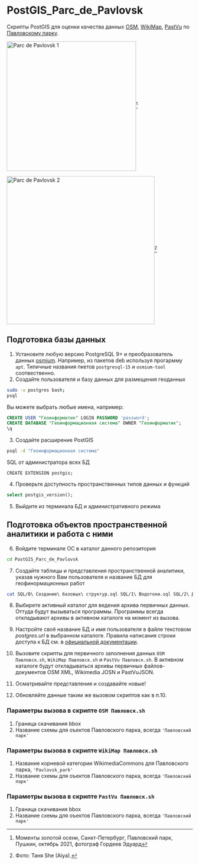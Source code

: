 # PostGIS_Parc_de_Pavlovsk
Скрипты PostGIS для оценки качества данных [OSM](https://osm.org), [WikiMap](https://commons.wikimedia.org/wiki/Category:Pavlovsk_park), [PastVu](https://pastvu.com/ps?f=r!365) по [Павловскому парку](https://www.openstreetmap.org/relation/1721131).

<img src="https://99px.ru/sstorage/53/2021/10/tmb_334172_300493.jpg" align="center" height="350" alt="Parc de Pavlovsk 1"/>[^1]

<img src="https://www.kudatotam.ru/upload/000/u0/9/1/e53d90bc.jpg" align="center" height="400" alt="Parc de Pavlovsk 2"/>[^2]

## Подготовка базы данных
1. Установите любую версию PostgreSQL 9+ и преобразователь данных [osmium](https://github.com/joto/osmium). Например, из пакетов deb используя прогармму `apt`. Типичные названия пкетов `postgresql-15` и `osmium-tool` соотвественно.
2. Создайте пользователя и базу данных для размещения геоданных
```bash
sudo -u postgres bash;
psql
```
Вы можете выбрать любые имена, например:
```sql
CREATE USER "Геоинформатик" LOGIN PASSWORD 'password';
CREATE DATABASE "Геоинформационная система" OWNER "Геоинформатик";
\q
```

3. Создайте расширение PostGIS
```bash
psql -d "Геоинформационная система"
```
SQL от администратора всех БД
```
CREATE EXTENSION postgis;
```

4. Проверьте доступность пространственных типов данных и функций
```sql
select postgis_version();
```
5. Выйдите из терминала БД и административного режима

## Подготовка объектов пространственной аналитики и работа с ними

6. Войдите терминале ОС в каталог данного репозитория
```bash
cd PostGIS_Parc_de_Pavlovsk
```
7. Создайте таблицы и представления пространственной аналитики, указав нужного Вам пользователя и название БД для геофинормационных работ
```bash
cat SQL/0\ Создание\ базовых\ структур.sql SQL/1\ Водотоки.sql SQL/2\ Другие.sql | psql -d "Геоинформационная система" -U "Геоинформатик";
```
8. Выбирете активный каталог для ведения архива первичных данных. Оттуда будут вызываться программы. Программы всегда откладывают архивы в активном каталоге на момент из вызова.

9. Настройте своё название БД и имя пользователя в файле текстовом *postgres.url* в выбранном каталоге. Правила написания строки доступа к БД см. в [официальной документации](https://postgrespro.ru/docs/postgresql/15/libpq-connect#LIBPQ-CONNSTRING).

10. Вызовите скрипты для первичного заполнения данных `OSM Павловск.sh`, `WikiMap Павловск.sh` и `PastVu Павловск.sh`. В активном каталоге будут откладываться архивы первичных файлов-документов OSM XML, Wikimedia JOSN и PastVuJSON.

11. Осматривайте представления и создавайте новые!

12. Обновляйте данные таким же вызовом скриптов как в п.10.

### Параметры вызова в скрипте `OSM Павловск.sh`

1. Граница скачивания bbox
2. Название схемы для оъектов Павловского парка, всегда `'Павловский парк'`

### Параметры вызова в скрипте `WikiMap Павловск.sh`

1. Название корневой категории WikimediaCommons для Павловского парка, `'Pavlovsk_park'`
2. Название схемы для оъектов Павловского парка, всегда `'Павловский парк'`

### Параметры вызова в скрипте `PastVu Павловск.sh`

1. Граница скачивания bbox
2. Название схемы для оъектов Павловского парка, всегда `'Павловский парк'`

[^1]:Моменты золотой осени, Санкт-Петербург, Павловский парк, Пушкин, октябрь 2021, фотограф Гордеев Эдуард
[^2]:Фото: Таня She (Aiya).
